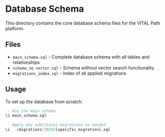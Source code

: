 # Database Schema

This directory contains the core database schema files for the VITAL Path platform.

## Files

- `main_schema.sql` - Complete database schema with all tables and relationships
- `schema_no_vector.sql` - Schema without vector search functionality
- `migrations_index.sql` - Index of all applied migrations

## Usage

To set up the database from scratch:

```sql
-- Run the main schema
\i main_schema.sql

-- Apply any additional migrations as needed
\i ../migrations/2024/[specific_migration].sql
```
